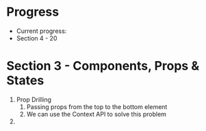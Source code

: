 # Progress

- Current progress:
- Section 4 - 20

# Section 3 - Components, Props & States

1. Prop Drilling
   1. Passing props from the top to the bottom element
   2. We can use the Context API to solve this problem
2.
